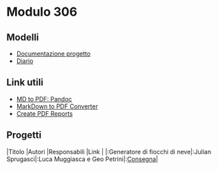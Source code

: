 # Modulo 306


## Modelli
- [Documentazione progetto](Modelli/Documentazione.md)
- [Diario](Modelli/ModelloDiario.md)


## Link utili
- [MD to PDF: Pandoc](http://www.pandoc.org)
- [MarkDown to PDF Converter](http://www.markdowntopdf.com/)
- [Create PDF Reports](https://medium.com/@sorenlind/create-pdf-reports-using-r-r-markdown-latex-and-knitr-on-windows-10-952b0c48bfa9#.49ii34y7a)


## Progetti


|Titolo                   |Autori             |Responsabili         |Link           |
|:Generatore di fiocchi di neve|:Julian Sprugasci|:Luca Muggiasca e Geo Petrini|:[Consegna](Modelli/ModelloDiario.md)|
